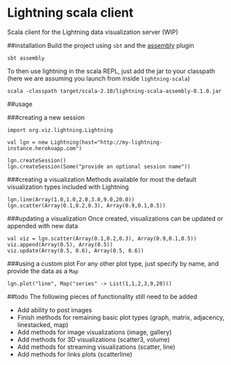 # Lightning scala client
Scala client for the Lightning data visualization server (WIP)

##installation
Build the project using `sbt` and the [assembly](https://github.com/sbt/sbt-assembly) plugin 
```
sbt assembly
```
To then use lightning in the scala REPL, just add the jar to your classpath (here we are assuming you launch from inside `lightning-scala`)
```
scala -classpath target/scala-2.10/lightning-scala-assembly-0.1.0.jar
```

##usage

###creating a new session
```
import org.viz.lightning.Lightning

val lgn = new Lightning(host="http://my-lightning-instance.herokuapp.com")

lgn.createSession()
lgn.createSession(Some("provide an optional session name"))
```

###creating a visualization
Methods available for most the default visualization types included with Lightning
```
lgn.line(Array(1.0,1.0,2.0,3.0,9.0,20.0))
lgn.scatter(Array(0.1,0.2,0.3), Array(0.9,0.1,0.5))
```

###updating a visualization
Once created, visualizations can be updated or appended with new data
```
val viz = lgn.scatter(Array(0.1,0.2,0.3), Array(0.9,0.1,0.5))
viz.append(Array(0.5), Array(0.5))
viz.update(Array(0.5, 0.6), Array(0.5, 0.6))
```

###using a custom plot
For any other plot type, just specify by name, and provide the data as a `Map`
```
lgn.plot("line", Map("series" -> List(1,1,2,3,9,20)))
```

##todo
The following pieces of functionality still need to be added
- Add ability to post images
- Finish methods for remaining basic plot types (graph, matrix, adjacency, linestacked, map)
- Add methods for image visualizations (image, gallery)
- Add methods for 3D visualizations (scatter3, volume)
- Add methods for streaming visualizations (scatter, line)
- Add methods for links plots (scatterline)
